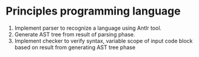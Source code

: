# Principles programming language
1. Implement parser to recognize a language using Antlr tool.
2. Generate AST tree from result of parsing phase.
3. Implement checker to verify syntax, variable scope of input code block based on result from generating AST tree phase
